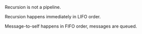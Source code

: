 Recursion is not a pipeline.

Recursion happens immediately in LIFO order.

Message-to-self happens in FIFO order, messages are queued.
